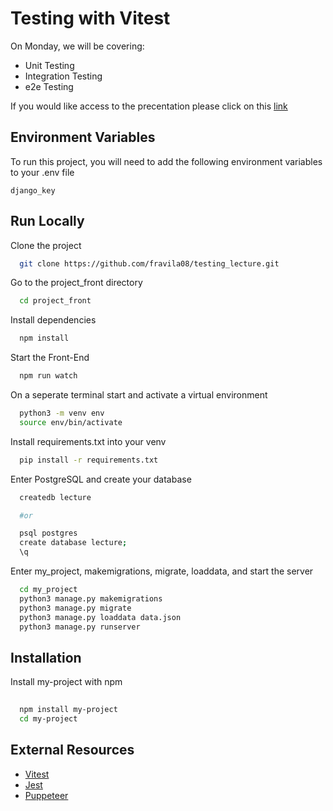 
# Testing with Vitest

On Monday, we will be covering:
- Unit Testing
- Integration Testing
- e2e Testing

If you would like access to the precentation please click on this [link](https://docs.google.com/presentation/d/1zvo9xFvrl6nNb7fH0Aet5nftLnjp_cfPNMd97s_rQ6g/edit?usp=sharing)


## Environment Variables

To run this project, you will need to add the following environment variables to your .env file

`django_key`



## Run Locally

Clone the project

```bash
  git clone https://github.com/fravila08/testing_lecture.git
```

Go to the project_front directory

```bash
  cd project_front
```

Install dependencies

```bash
  npm install
```

Start the Front-End

```bash
  npm run watch
```

On a seperate terminal start and activate a virtual environment

```bash
  python3 -m venv env
  source env/bin/activate
```

Install requirements.txt into your venv

```bash
  pip install -r requirements.txt
```

Enter PostgreSQL and create your database

```bash
  createdb lecture

  #or

  psql postgres
  create database lecture;
  \q
```

Enter my_project, makemigrations, migrate, loaddata, and start the server

```bash
  cd my_project
  python3 manage.py makemigrations
  python3 manage.py migrate
  python3 manage.py loaddata data.json
  python3 manage.py runserver
```
## Installation

Install my-project with npm

```bash
  
  npm install my-project
  cd my-project
```
    
## External Resources

- [Vitest](https://vitest.dev/guide/features.html)
- [Jest](https://jestjs.io/docs/getting-started)
- [Puppeteer](https://github.com/puppeteer/puppeteer)



